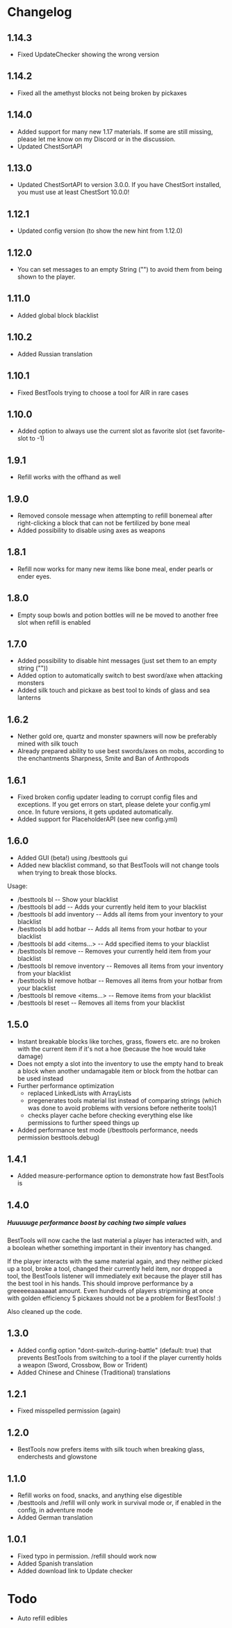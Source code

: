 # Changelog

## 1.14.3
- Fixed UpdateChecker showing the wrong version

## 1.14.2
- Fixed all the amethyst blocks not being broken by pickaxes

## 1.14.0
- Added support for many new 1.17 materials. If some are still missing, please let me know on my Discord or in the discussion.
- Updated ChestSortAPI

## 1.13.0
- Updated ChestSortAPI to version 3.0.0. If you have ChestSort installed, you must use at least ChestSort 10.0.0!

## 1.12.1
- Updated config version (to show the new hint from 1.12.0)

## 1.12.0
- You can set messages to an empty String ("") to avoid them from being shown to the player.

## 1.11.0
- Added global block blacklist

## 1.10.2
- Added Russian translation

## 1.10.1
- Fixed BestTools trying to choose a tool for AIR in rare cases

## 1.10.0
- Added option to always use the current slot as favorite slot (set favorite-slot to -1)

## 1.9.1
- Refill works with the offhand as well

## 1.9.0
- Removed console message when attempting to refill bonemeal after right-clicking a block that can not be fertilized by bone meal
- Added possibility to disable using axes as weapons

## 1.8.1
- Refill now works for many new items like bone meal, ender pearls or ender eyes. 

## 1.8.0
- Empty soup bowls and potion bottles will ne be moved to another free slot when refill is enabled

## 1.7.0
- Added possibility to disable hint messages (just set them to an empty string (""))
- Added option to automatically switch to best sword/axe when attacking monsters
- Added silk touch and pickaxe as best tool to  kinds of glass and sea lanterns

## 1.6.2
- Nether gold ore, quartz and monster spawners will now be preferably mined with silk touch
- Already prepared ability to use best swords/axes on mobs, according to the enchantments Sharpness, Smite and Ban of Anthropods

## 1.6.1
- Fixed broken config updater leading to corrupt config files and exceptions. If you get errors on start, please delete your config.yml once. In future versions, it gets updated automatically.
- Added support for PlaceholderAPI (see new config.yml)

## 1.6.0
- Added GUI (beta!) using /besttools gui
- Added new blacklist command, so that BestTools will not change tools when trying to break those blocks.

Usage:
- /besttools bl -- Show your blacklist
- /besttools bl add -- Adds your currently held item to your blacklist
- /besttools bl add inventory -- Adds all items from your inventory to your blacklist
- /besttools bl add hotbar -- Adds all items from your hotbar to your blacklist
- /besttools bl add <items...> -- Add specified items to your blacklist
- /besttools bl remove -- Removes your currently held item from your blacklist
- /besttools bl remove inventory -- Removes all items from your inventory from your blacklist
- /besttools bl remove hotbar -- Removes all items from your hotbar from your blacklist
- /besttools bl remove <items...> -- Remove items from your blacklist
- /besttools bl reset -- Removes all items from your blacklist

## 1.5.0
- Instant breakable blocks like torches, grass, flowers etc. are no broken with the current item if it's not a hoe (because the hoe would take damage)
- Does not empty a slot into the inventory to use the empty hand to break a block when another undamagable item or block from the hotbar can be used instead
- Further performance optimization
  - replaced LinkedLists with ArrayLists
  - pregenerates tools material list instead of comparing strings (which was done to avoid problems with versions before netherite tools)1
  - checks player cache before checking everything else like permissions to further speed things up
- Added performance test mode (/besttools performance, needs permission besttools.debug)


## 1.4.1
- Added measure-performance option to demonstrate how fast BestTools is

## 1.4.0
##### Huuuuuge performance boost by caching two simple values

BestTools will now cache the last material a player has interacted with, and a boolean whether something important in their inventory has changed.

If the player interacts with the same material again, and they neither picked up a tool, broke a tool, changed their currently held item, nor dropped a tool, the BestTools listener will immediately exit because the player still has the best tool in his hands. This should improve performance by a greeeeeaaaaaaat amount. Even hundreds of players stripmining at once with golden efficiency 5 pickaxes should not be a problem for BestTools! :)

Also cleaned up the code.

## 1.3.0
- Added config option "dont-switch-during-battle" (default: true) that prevents BestTools from switching to a tool if the player currently holds a weapon (Sword, Crossbow, Bow or Trident)
- Added Chinese and Chinese (Traditional) translations

## 1.2.1
- Fixed misspelled permission (again)

## 1.2.0
- BestTools now prefers items with silk touch when breaking glass, enderchests and glowstone

## 1.1.0
- Refill works on food, snacks, and anything else digestible
- /besttools and /refill will only work in survival mode or, if enabled in the config, in adventure mode
- Added German translation 

## 1.0.1
- Fixed typo in permission. /refill should work now
- Added Spanish translation
- Added download link to Update checker

# Todo
- Auto refill edibles